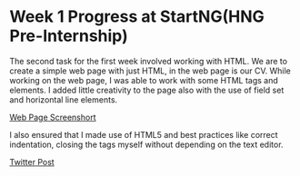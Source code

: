 # Week 1 Progress at StartNG(HNG Pre-Internship)
The second task for the first week involved working with HTML. We are to create a simple web page with just HTML, in the web page is our CV. While working on the web page, I was able to work with some HTML tags and elements. I added little creativity to the page also with the use of field set and horizontal line elements.

[Web Page Screenshort]()


I also ensured that I made use of HTML5 and best practices like correct indentation, closing the tags myself without depending on the text editor. 


[Twitter Post](https://mobile.twitter.com/bammydu001/status/1164901728560517120)
